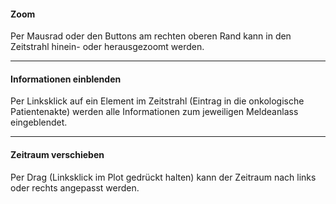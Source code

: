 #### Zoom

Per Mausrad oder den Buttons am rechten oberen Rand kann in den Zeitstrahl
hinein- oder herausgezoomt werden.

---

#### Informationen einblenden

Per Linksklick auf ein Element im Zeitstrahl (Eintrag in die onkologische 
Patientenakte) werden alle Informationen zum jeweiligen Meldeanlass eingeblendet.

---

#### Zeitraum verschieben

Per Drag (Linksklick im Plot gedrückt halten) kann der Zeitraum nach links oder
rechts angepasst werden.